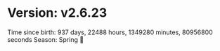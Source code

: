 # Version: v2.6.23
Time since birth: 937 days, 22488 hours, 1349280 minutes, 80956800 seconds
Season: Spring 🌸
